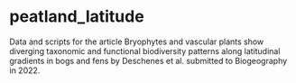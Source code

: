 # peatland_latitude
Data and scripts for the article Bryophytes and vascular plants show diverging taxonomic and functional biodiversity patterns along latitudinal gradients  in bogs and fens by Deschenes et al. submitted to Biogeography in 2022. 

